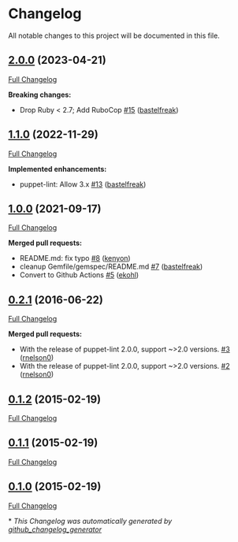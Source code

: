 # Changelog

All notable changes to this project will be documented in this file.

## [2.0.0](https://github.com/voxpupuli/puppet-lint-version_comparison-check/tree/2.0.0) (2023-04-21)

[Full Changelog](https://github.com/voxpupuli/puppet-lint-version_comparison-check/compare/1.1.0...2.0.0)

**Breaking changes:**

- Drop Ruby \< 2.7; Add RuboCop [\#15](https://github.com/voxpupuli/puppet-lint-version_comparison-check/pull/15) ([bastelfreak](https://github.com/bastelfreak))

## [1.1.0](https://github.com/voxpupuli/puppet-lint-version_comparison-check/tree/1.1.0) (2022-11-29)

[Full Changelog](https://github.com/voxpupuli/puppet-lint-version_comparison-check/compare/1.0.0...1.1.0)

**Implemented enhancements:**

- puppet-lint: Allow 3.x [\#13](https://github.com/voxpupuli/puppet-lint-version_comparison-check/pull/13) ([bastelfreak](https://github.com/bastelfreak))

## [1.0.0](https://github.com/voxpupuli/puppet-lint-version_comparison-check/tree/1.0.0) (2021-09-17)

[Full Changelog](https://github.com/voxpupuli/puppet-lint-version_comparison-check/compare/0.2.1...1.0.0)

**Merged pull requests:**

- README.md: fix typo [\#8](https://github.com/voxpupuli/puppet-lint-version_comparison-check/pull/8) ([kenyon](https://github.com/kenyon))
- cleanup Gemfile/gemspec/README.md [\#7](https://github.com/voxpupuli/puppet-lint-version_comparison-check/pull/7) ([bastelfreak](https://github.com/bastelfreak))
- Convert to Github Actions [\#5](https://github.com/voxpupuli/puppet-lint-version_comparison-check/pull/5) ([ekohl](https://github.com/ekohl))

## [0.2.1](https://github.com/voxpupuli/puppet-lint-version_comparison-check/tree/0.2.1) (2016-06-22)

[Full Changelog](https://github.com/voxpupuli/puppet-lint-version_comparison-check/compare/0.1.2...0.2.1)

**Merged pull requests:**

- With the release of puppet-lint 2.0.0, support ~\>2.0 versions. [\#3](https://github.com/voxpupuli/puppet-lint-version_comparison-check/pull/3) ([rnelson0](https://github.com/rnelson0))
- With the release of puppet-lint 2.0.0, support ~\>2.0 versions. [\#2](https://github.com/voxpupuli/puppet-lint-version_comparison-check/pull/2) ([rnelson0](https://github.com/rnelson0))

## [0.1.2](https://github.com/voxpupuli/puppet-lint-version_comparison-check/tree/0.1.2) (2015-02-19)

[Full Changelog](https://github.com/voxpupuli/puppet-lint-version_comparison-check/compare/0.1.1...0.1.2)

## [0.1.1](https://github.com/voxpupuli/puppet-lint-version_comparison-check/tree/0.1.1) (2015-02-19)

[Full Changelog](https://github.com/voxpupuli/puppet-lint-version_comparison-check/compare/0.1.0...0.1.1)

## [0.1.0](https://github.com/voxpupuli/puppet-lint-version_comparison-check/tree/0.1.0) (2015-02-19)

[Full Changelog](https://github.com/voxpupuli/puppet-lint-version_comparison-check/compare/87366d0663f2fe11ea14eb3c8cc5560452811970...0.1.0)



\* *This Changelog was automatically generated by [github_changelog_generator](https://github.com/github-changelog-generator/github-changelog-generator)*
